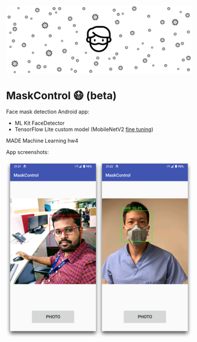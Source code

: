 ![header](https://github.com/truEngineer/MaskControl/blob/main/images/header.png)

# MaskControl 😷 (beta)

Face mask detection Android app:

- ML Kit FaceDetector
- TensorFlow Lite custom model (MobileNetV2 [fine tuning](https://github.com/truEngineer/MaskControl/blob/main/mask_detector.ipynb))

MADE Machine Learning hw4

App screenshots:

![screens](https://github.com/truEngineer/MaskControl/blob/main/images/screens.png)
